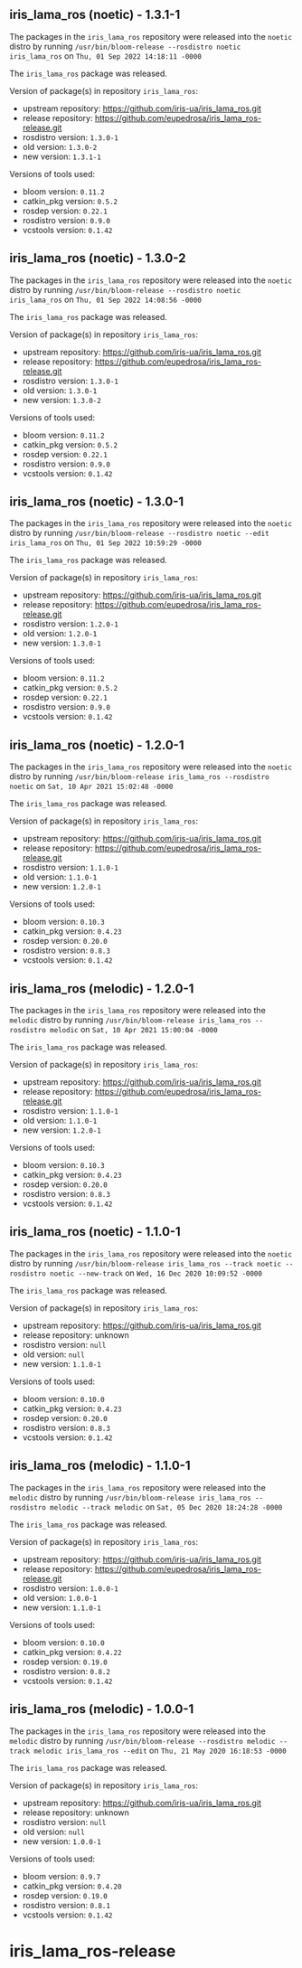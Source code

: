 ## iris_lama_ros (noetic) - 1.3.1-1

The packages in the `iris_lama_ros` repository were released into the `noetic` distro by running `/usr/bin/bloom-release --rosdistro noetic iris_lama_ros` on `Thu, 01 Sep 2022 14:18:11 -0000`

The `iris_lama_ros` package was released.

Version of package(s) in repository `iris_lama_ros`:

- upstream repository: https://github.com/iris-ua/iris_lama_ros.git
- release repository: https://github.com/eupedrosa/iris_lama_ros-release.git
- rosdistro version: `1.3.0-1`
- old version: `1.3.0-2`
- new version: `1.3.1-1`

Versions of tools used:

- bloom version: `0.11.2`
- catkin_pkg version: `0.5.2`
- rosdep version: `0.22.1`
- rosdistro version: `0.9.0`
- vcstools version: `0.1.42`


## iris_lama_ros (noetic) - 1.3.0-2

The packages in the `iris_lama_ros` repository were released into the `noetic` distro by running `/usr/bin/bloom-release --rosdistro noetic iris_lama_ros` on `Thu, 01 Sep 2022 14:08:56 -0000`

The `iris_lama_ros` package was released.

Version of package(s) in repository `iris_lama_ros`:

- upstream repository: https://github.com/iris-ua/iris_lama_ros.git
- release repository: https://github.com/eupedrosa/iris_lama_ros-release.git
- rosdistro version: `1.3.0-1`
- old version: `1.3.0-1`
- new version: `1.3.0-2`

Versions of tools used:

- bloom version: `0.11.2`
- catkin_pkg version: `0.5.2`
- rosdep version: `0.22.1`
- rosdistro version: `0.9.0`
- vcstools version: `0.1.42`


## iris_lama_ros (noetic) - 1.3.0-1

The packages in the `iris_lama_ros` repository were released into the `noetic` distro by running `/usr/bin/bloom-release --rosdistro noetic --edit iris_lama_ros` on `Thu, 01 Sep 2022 10:59:29 -0000`

The `iris_lama_ros` package was released.

Version of package(s) in repository `iris_lama_ros`:

- upstream repository: https://github.com/iris-ua/iris_lama_ros.git
- release repository: https://github.com/eupedrosa/iris_lama_ros-release.git
- rosdistro version: `1.2.0-1`
- old version: `1.2.0-1`
- new version: `1.3.0-1`

Versions of tools used:

- bloom version: `0.11.2`
- catkin_pkg version: `0.5.2`
- rosdep version: `0.22.1`
- rosdistro version: `0.9.0`
- vcstools version: `0.1.42`


## iris_lama_ros (noetic) - 1.2.0-1

The packages in the `iris_lama_ros` repository were released into the `noetic` distro by running `/usr/bin/bloom-release iris_lama_ros --rosdistro noetic` on `Sat, 10 Apr 2021 15:02:48 -0000`

The `iris_lama_ros` package was released.

Version of package(s) in repository `iris_lama_ros`:

- upstream repository: https://github.com/iris-ua/iris_lama_ros.git
- release repository: https://github.com/eupedrosa/iris_lama_ros-release.git
- rosdistro version: `1.1.0-1`
- old version: `1.1.0-1`
- new version: `1.2.0-1`

Versions of tools used:

- bloom version: `0.10.3`
- catkin_pkg version: `0.4.23`
- rosdep version: `0.20.0`
- rosdistro version: `0.8.3`
- vcstools version: `0.1.42`


## iris_lama_ros (melodic) - 1.2.0-1

The packages in the `iris_lama_ros` repository were released into the `melodic` distro by running `/usr/bin/bloom-release iris_lama_ros --rosdistro melodic` on `Sat, 10 Apr 2021 15:00:04 -0000`

The `iris_lama_ros` package was released.

Version of package(s) in repository `iris_lama_ros`:

- upstream repository: https://github.com/iris-ua/iris_lama_ros.git
- release repository: https://github.com/eupedrosa/iris_lama_ros-release.git
- rosdistro version: `1.1.0-1`
- old version: `1.1.0-1`
- new version: `1.2.0-1`

Versions of tools used:

- bloom version: `0.10.3`
- catkin_pkg version: `0.4.23`
- rosdep version: `0.20.0`
- rosdistro version: `0.8.3`
- vcstools version: `0.1.42`


## iris_lama_ros (noetic) - 1.1.0-1

The packages in the `iris_lama_ros` repository were released into the `noetic` distro by running `/usr/bin/bloom-release iris_lama_ros --track noetic --rosdistro noetic --new-track` on `Wed, 16 Dec 2020 10:09:52 -0000`

The `iris_lama_ros` package was released.

Version of package(s) in repository `iris_lama_ros`:

- upstream repository: https://github.com/iris-ua/iris_lama_ros.git
- release repository: unknown
- rosdistro version: `null`
- old version: `null`
- new version: `1.1.0-1`

Versions of tools used:

- bloom version: `0.10.0`
- catkin_pkg version: `0.4.23`
- rosdep version: `0.20.0`
- rosdistro version: `0.8.3`
- vcstools version: `0.1.42`


## iris_lama_ros (melodic) - 1.1.0-1

The packages in the `iris_lama_ros` repository were released into the `melodic` distro by running `/usr/bin/bloom-release iris_lama_ros --rosdistro melodic --track melodic` on `Sat, 05 Dec 2020 18:24:28 -0000`

The `iris_lama_ros` package was released.

Version of package(s) in repository `iris_lama_ros`:

- upstream repository: https://github.com/iris-ua/iris_lama_ros.git
- release repository: https://github.com/eupedrosa/iris_lama_ros-release.git
- rosdistro version: `1.0.0-1`
- old version: `1.0.0-1`
- new version: `1.1.0-1`

Versions of tools used:

- bloom version: `0.10.0`
- catkin_pkg version: `0.4.22`
- rosdep version: `0.19.0`
- rosdistro version: `0.8.2`
- vcstools version: `0.1.42`


## iris_lama_ros (melodic) - 1.0.0-1

The packages in the `iris_lama_ros` repository were released into the `melodic` distro by running `/usr/bin/bloom-release --rosdistro melodic --track melodic iris_lama_ros --edit` on `Thu, 21 May 2020 16:18:53 -0000`

The `iris_lama_ros` package was released.

Version of package(s) in repository `iris_lama_ros`:

- upstream repository: https://github.com/iris-ua/iris_lama_ros.git
- release repository: unknown
- rosdistro version: `null`
- old version: `null`
- new version: `1.0.0-1`

Versions of tools used:

- bloom version: `0.9.7`
- catkin_pkg version: `0.4.20`
- rosdep version: `0.19.0`
- rosdistro version: `0.8.1`
- vcstools version: `0.1.42`


# iris_lama_ros-release